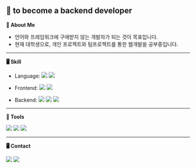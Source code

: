 
## 👋 to become a backend developer 

**🥳 About Me**

- 언어와 프레임워크에 구애받지 않는 개발자가 되는 것이 목표입니다.
- 현재 대학생으로, 개인 프로젝트와 팀프로젝트를 통한 웹개발을 공부중입니다.

---

**🖥️ Skill** <br> </p>

- Language: 
  <img src="https://img.shields.io/badge/Java-007396?style=round-square&logo=java&logoColor=white"/>
  <img src="https://img.shields.io/badge/Python-3776AB?style=round-square&logo=Python&logoColor=white"/>

- Frontend: 
  <img src="https://img.shields.io/badge/-HTML-E34F26?style=flat&logo=html5&logoColor=white"/>
  <img src="https://img.shields.io/badge/-CSS-1572B6?style=flat&logo=css3&logoColor=white"/>
  

- Backend: 
  <img src="https://img.shields.io/badge/Spring Boot-6DB33F?style=round-square&logo=Spring Boot&logoColor=white"/>
  <img src="https://img.shields.io/badge/-Thymeleaf-005F0F?style=flat&logo=thymeleaf&logoColor=white"/>
  <img src="https://img.shields.io/badge/MySQL-4479A1?style=round-square&logo=MySQL&logoColor=white"/>

---

**🧰 Tools** <br> </p>
<p>
  <img src="https://img.shields.io/badge/intellij Idea-000000?style=round-square&logo=Intellijidea&logoColor=white"/>
  <img src="https://img.shields.io/badge/-GitHub-181717?style=flat&logo=github&logoColor=white"/>
  <img src="https://img.shields.io/badge/-VS%20Code-007ACC?style=flat&logo=visual-studio-code&logoColor=white"/>
</p>





---
  
**🖥️ Contact** <br> </p>
<p align="left">
<a href="https://velog.io/@ka09068/posts"><img src="https://img.shields.io/badge/tech blog-20C997?style=round&logo=GitHub&logoColor=white&link=https://velog.io/@ka09068/posts"/></a>
<a href="https://www.instagram.com/ee_ddochi?igsh=M3A1MnAyamxkaWNt&utm_source=qr" target="_blank"><img src="https://img.shields.io/badge/Instagram-E4405F?style=flat-square&logo=Instagram&logoColor=white"/></a>

